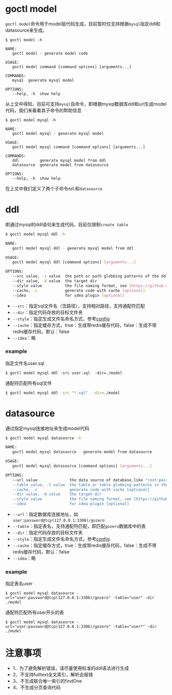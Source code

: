 # goctl model

`goctl model`命令用于model层代码生成，目前暂时仅支持根据`mysql`指定ddl和datasource来生成。


```shell
$ goctl model -h

NAME:
   goctl model - generate model code

USAGE:
   goctl model command [command options] [arguments...]

COMMANDS:
   mysql  generate mysql model

OPTIONS:
   --help, -h  show help
```


从上文中得知，目前可支持`mysql`自命令，即根据mysql数据库ddl和url生成model代码，我们来看看其子命令的帮助信息


```shell
$ goctl model mysql -h

NAME:
   goctl model mysql - generate mysql model

USAGE:
   goctl model mysql command [command options] [arguments...]

COMMANDS:
   ddl         generate mysql model from ddl
   datasource  generate model from datasource

OPTIONS:
   --help, -h  show help
```


在上文中我们定义了两个子命令`ddl`和`datasource`


# ddl


即通过mysql的ddl语句来生成代码，目前仅限制`create table`


```bash
$ goctl model mysql ddl -h

NAME:
   goctl model mysql ddl - generate mysql model from ddl

USAGE:
   goctl model mysql ddl [command options] [arguments...]

OPTIONS:
   --src value, -s value  the path or path globbing patterns of the ddl
   --dir value, -d value  the target dir
   --style value          the file naming format, see [https://github.com/zeromicro/go-zero/tree/master/tools/goctl/config/readme.md]
   --cache, -c            generate code with cache [optional]
   --idea                 for idea plugin [optional]
```


- `--src`：指定sql文件名（含路径），支持相对路径，支持通配符匹配
- `--dir`：指定代码存放的目标文件夹
- `--style`：指定生成文件名命名方式，参考[config](https://github.com/zeromicro/go-zero/blob/master/tools/goctl/config/readme.md)
- `--cache`：指定缓存方式，true：生成带redis缓存代码，false：生成不带redis缓存代码，默认：false
- `--idea`：略



### example


指定文件名user.sql


```
$ goctl model mysql ddl -src user.sql  -dir=./model
```


通配符匹配所有sql文件


```bash
$ goctl model mysql ddl -src "*.sql"  -dir=./model
```


# datasource


通过指定mysql连接地址来生成model代码


```bash
$ goctl model mysql datasource -h

NAME:
   goctl model mysql datasource - generate model from datasource

USAGE:
   goctl model mysql datasource [command options] [arguments...]

OPTIONS:
   --url value              the data source of database,like "root:password@tcp(127.0.0.1:3306)/database
   --table value, -t value  the table or table globbing patterns in the database
   --cache, -c              generate code with cache [optional]
   --dir value, -d value    the target dir
   --style value            the file naming format, see [https://github.com/zeromicro/go-zero/tree/master/tools/goctl/config/readme.md]
   --idea                   for idea plugin [optional]

```


- `--url`：指定数据库连接地址，如`user:password@tcp(127.0.0.1:3306)/gozero`
- `--table`：指定表名，支持通配符匹配，即匹配`gozero`数据库中的表
- `--dir`：指定代码存放的目标文件夹
- `--style`：指定生成文件名命名方式，参考[config](https://github.com/zeromicro/go-zero/blob/master/tools/goctl/config/readme.md)
- `--cache`：指定缓存方式，true：生成带redis缓存代码，false：生成不带redis缓存代码，默认：false
- `--idea`：略



### example


指定表名user


```
$ goctl model mysql datasource -url="user:password@tcp(127.0.0.1:3306)/gozero" -table="user" -dir ./model
```


通配符匹配所有user开头的表


```
$ goctl model mysql datasource -url="user:password@tcp(127.0.0.1:3306)/gozero" -table="user*" -dir ./model
```


# 注意事项


- 1、为了避免解析错误，请尽量使用标准的ddl语法进行生成
- 2、不支持fulltext全文索引，解析会报错
- 3、不生成联合唯一索引的findOne
- 4、不生成分页查询代码


<Vssue title="goctlmodel" />

